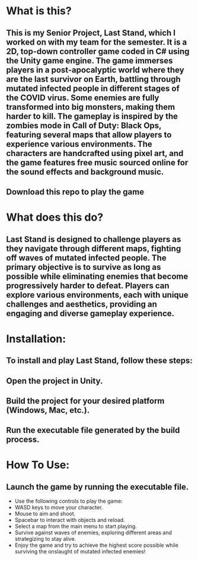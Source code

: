# What is this?
## This is my Senior Project, Last Stand, which I worked on with my team for the semester. It is a 2D, top-down controller game coded in C# using the Unity game engine. The game immerses players in a post-apocalyptic world where they are the last survivor on Earth, battling through mutated infected people in different stages of the COVID virus. Some enemies are fully transformed into big monsters, making them harder to kill. The gameplay is inspired by the zombies mode in Call of Duty: Black Ops, featuring several maps that allow players to experience various environments. The characters are handcrafted using pixel art, and the game features free music sourced online for the sound effects and background music.

## Download this repo to play the game

# What does this do?
## Last Stand is designed to challenge players as they navigate through different maps, fighting off waves of mutated infected people. The primary objective is to survive as long as possible while eliminating enemies that become progressively harder to defeat. Players can explore various environments, each with unique challenges and aesthetics, providing an engaging and diverse gameplay experience.

# Installation:
## To install and play Last Stand, follow these steps:

## Open the project in Unity.
## Build the project for your desired platform (Windows, Mac, etc.).
## Run the executable file generated by the build process.

# How To Use:
## Launch the game by running the executable file.
 - Use the following controls to play the game:
 - WASD keys to move your character.
 - Mouse to aim and shoot.
 - Spacebar to interact with objects and reload.
 - Select a map from the main menu to start playing.
 - Survive against waves of enemies, exploring different areas and strategizing to stay alive.
 - Enjoy the game and try to achieve the highest score possible while surviving the onslaught of mutated infected enemies!
